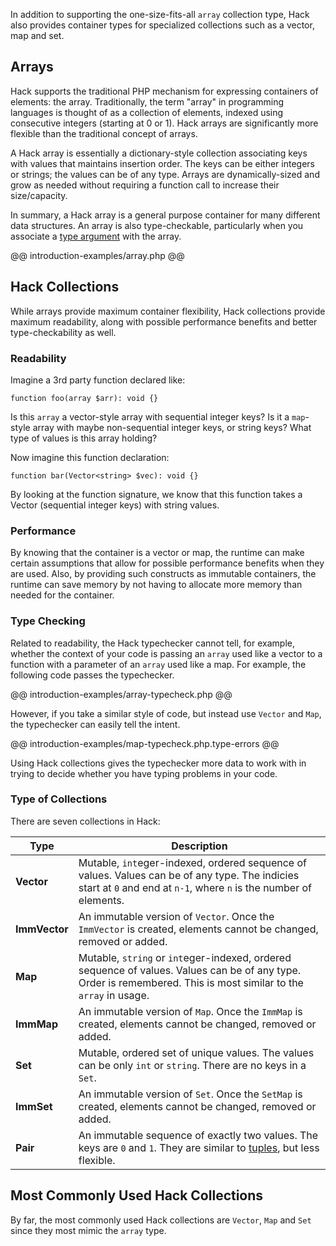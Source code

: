 In addition to supporting the one-size-fits-all `array` collection type, Hack also provides container types for specialized collections such as a vector, map and set. 

## Arrays

Hack supports the traditional PHP mechanism for expressing containers of elements: the array. Traditionally, the term "array" in programming languages is thought of as a collection of elements, indexed using consecutive integers (starting at 0 or 1). Hack arrays are significantly more flexible than the traditional concept of arrays. 

A Hack array is essentially a dictionary-style collection associating keys with values that maintains insertion order. The keys can be either integers or strings; the values can be of any type. Arrays are dynamically-sized and grow as needed without requiring a function call to increase their size/capacity.

In summary, a Hack array is a general purpose container for many different data structures. An array is also type-checkable, particularly when you associate a [type argument](../generics/introduction.md) with the array.

@@ introduction-examples/array.php @@

## Hack Collections 

While arrays provide maximum container flexibility, Hack collections provide maximum readability, along with possible performance benefits and better type-checkability as well.

### Readability

Imagine a 3rd party function declared like:

`function foo(array $arr): void {}`

Is this `array` a vector-style array with sequential integer keys? Is it a `map`-style array with maybe non-sequential integer keys, or string keys? What type of values is this array holding?

Now imagine this function declaration:

`function bar(Vector<string> $vec): void {}`

By looking at the function signature, we know that this function takes a Vector (sequential integer keys) with string values. 

### Performance

By knowing that the container is a vector or map, the runtime can make certain assumptions that allow for possible performance benefits when they are used. Also, by providing such constructs as immutable containers, the runtime can save memory by not having to allocate more memory than needed for the container.

### Type Checking

Related to readability, the Hack typechecker cannot tell, for example, whether the context of your code is passing an `array` used like a vector to a function with a parameter of an `array` used like a map. For example, the following code passes the typechecker.

@@ introduction-examples/array-typecheck.php @@

However, if you take a similar style of code, but instead use `Vector` and `Map`, the typechecker can easily tell the intent.

@@ introduction-examples/map-typecheck.php.type-errors @@

Using Hack collections gives the typechecker more data to work with in trying to decide whether you have typing problems in your code.

### Type of Collections

There are seven collections in Hack:

Type | Description
-----|------------
**Vector** | Mutable, `int`eger-indexed, ordered sequence of values. Values can be of any type. The indicies start at `0` and end at `n-1`, where `n` is the number of elements.
**ImmVector** | An immutable version of `Vector`. Once the `ImmVector` is created, elements cannot be changed, removed or added.
**Map** | Mutable, `string` or `int`eger-indexed, ordered sequence of values. Values can be of any type. Order is remembered. This is most similar to the `array` in usage.
**ImmMap** | An immutable version of `Map`. Once the `ImmMap` is created, elements cannot be changed, removed or added.
**Set** | Mutable, ordered set of unique values. The values can be only `int` or `string`. There are no keys in a `Set`.
**ImmSet** | An immutable version of `Set`. Once the `SetMap` is created, elements cannot be changed, removed or added.
**Pair** | An immutable sequence of exactly two values. The keys are `0` and `1`. They are similar to [tuples](../types/type-system.md), but less flexible.

## Most Commonly Used Hack Collections

By far, the most commonly used Hack collections are `Vector`, `Map` and `Set` since they most mimic the `array` type.
